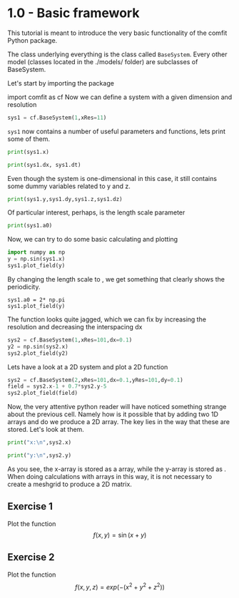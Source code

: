 # 1.0 - Basic framework
This tutorial is meant to introduce the very basic functionality of the comfit Python package.

The class underlying everything is the class called `BaseSystem`. Every other model (classes located in the ./models/ folder) are subclasses of BaseSystem.

Let's start by importing the package

import comfit as cf
Now we can define a system with a given dimension and resolution
```python
sys1 = cf.BaseSystem(1,xRes=11)
```
`sys1` now contains a number of useful parameters and functions, lets print some of them.
```python
print(sys1.x)
```
```python
print(sys1.dx, sys1.dt)
```
Even though the system is one-dimensional in this case, it still contains some dummy variables related to y and z.
```python
print(sys1.y,sys1.dy,sys1.z,sys1.dz)
```
Of particular interest, perhaps, is the length scale parameter 

```python
print(sys1.a0)
```

Now, we can try to do some basic calculating and plotting

```python
import numpy as np
y = np.sin(sys1.x)
sys1.plot_field(y)
```

By changing the length scale to 
, we get something that clearly shows the periodicity.

```pyhthon
sys1.a0 = 2* np.pi
sys1.plot_field(y)
```

The function looks quite jagged, which we can fix by increasing the resolution and decreasing the interspacing dx

```python
sys2 = cf.BaseSystem(1,xRes=101,dx=0.1)
y2 = np.sin(sys2.x)
sys2.plot_field(y2)
```

Lets have a look at a 2D system and plot a 2D function

```py
sys2 = cf.BaseSystem(2,xRes=101,dx=0.1,yRes=101,dy=0.1)
field = sys2.x-1 + 0.7*sys2.y-5
sys2.plot_field(field)
```

Now, the very attentive python reader will have noticed something strange about the previous cell. Namely how is it possible that by adding two 1D arrays 
 and 
 do we produce a 2D array. The key lies in the way that these are stored. Let's look at them.

```python
print("x:\n",sys2.x)
```
```python
print("y:\n",sys2.y)
```
As you see, the x-array is stored as a 
 array, while the y-array is stored as 
. When doing calculations with arrays in this way, it is not necessary to create a meshgrid to produce a 2D matrix.

## Exercise 1
Plot the function 
$$
f(x,y) = \sin(x+y)
$$

 
## Exercise 2
Plot the function 
$$
f(x,y,z) = exp(-(x^2 + y^2 + z^2))
$$
 
